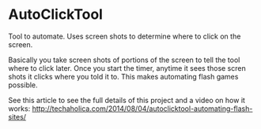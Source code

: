 # AutoClickTool
Tool to automate. Uses screen shots to determine where to click on the screen.

Basically you take screen shots of portions of the screen to tell the tool where to click later. Once you start the timer, anytime it sees those scren shots it clicks where you told it to. This makes automating flash games possible. 

See this article to see the full details of this project and a video on how it works: http://techaholica.com/2014/08/04/autoclicktool-automating-flash-sites/
